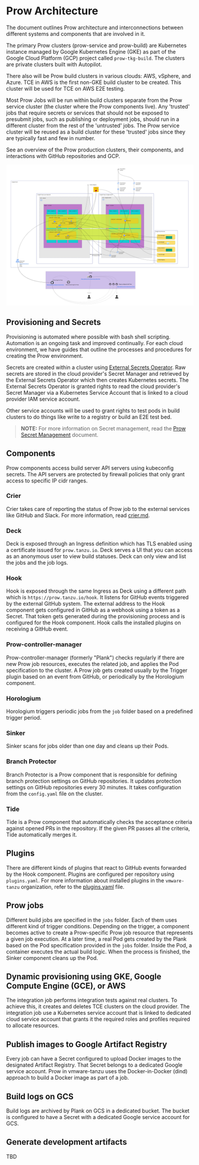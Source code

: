 # Prow Architecture

The document outlines Prow architecture and interconnections between different systems and components that are involved in it.

The primary Prow clusters (prow-service and prow-build) are Kubernetes instance managed by Google Kubernetes Engine (GKE) as part of the Google Cloud Platform (GCP) project called `prow-tkg-build`.  The clusters are private clusters built with Autopilot.

There also will be Prow build clusters in various clouds: AWS, vSphere, and Azure.  TCE in AWS is the first non-GKE build cluster to be created.  This cluster will be used for TCE on AWS E2E testing.

Most Prow Jobs will be run within build clusters separate from the Prow service cluster (the cluster where the Prow components live). Any 'trusted' jobs that require secrets or services that should not be exposed to presubmit jobs, such as publishing or deployment jobs, should run in a different cluster from the rest of the 'untrusted' jobs. The Prow service cluster will be reused as a build cluster for these 'trusted' jobs since they are typically fast and few in number.

See an overview of the Prow production clusters, their components, and interactions with GitHub repositories and GCP.

![Prow architecture overview](./assets/prow-design.jpg)

## Provisioning and Secrets
Provisioning is automated where possible with bash shell scripting.  Automation is an ongoing task and improved continually.  For each cloud environment, we have guides that outline the processes and procedures for creating the Prow environment.

Secrets are created within a cluster using [External Secrets Operator](https://external-secrets.io/v0.5.7/).  Raw secrets are stored in the cloud provider's Secret Manager and retrieved by the External Secrets Operator which then creates Kubernetes secrets.  The External Secrets Operator is granted rights to read the cloud provider's Secret Manager via a Kubernetes Service Account that is linked to a cloud provider IAM service account.

Other service accounts will be used to grant rights to test pods in build clusters to do things like write to a registry or build an E2E test bed.

> **NOTE:** For more information on Secret management, read the [Prow Secret Management](./prow-secrets-management.md) document.

## Components
Prow components access build server API servers using kubeconfig secrets.  The API servers are protected by firewall policies that only grant access to specific IP cidr ranges.

### Crier
Crier takes care of reporting the status of Prow job to the external services like GitHub and Slack. For more information, read [crier.md](./crier.md).

### Deck
Deck is exposed through an Ingress definition which has TLS enabled using a certificate issued for `prow.tanzu.io`. Deck serves a UI that you can access as an anonymous user to view build statuses. Deck can only view and list the jobs and the job logs.

### Hook
Hook is exposed through the same Ingress as Deck using a different path which is `https://prow.tanzu.io/hook`. It listens for GitHub events triggered by the external GitHub system. The external address to the Hook component gets configured in GitHub as a webhook using a token as a Secret. That token gets generated during the provisioning process and is configured for the Hook component. Hook calls the installed plugins on receiving a GitHub event.

### Prow-controller-manager
Prow-controller-manager (formerly "Plank") checks regularly if there are new Prow job resources, executes the related job, and applies the Pod specification to the cluster. A Prow job gets created usually by the Trigger plugin based on an event from GitHub, or periodically by the Horologium component.

### Horologium
Horologium triggers periodic jobs from the `job` folder based on a predefined trigger period.

### Sinker
Sinker scans for jobs older than one day and cleans up their Pods.

### Branch Protector
Branch Protector is a Prow component that is responsible for defining branch protection settings on GitHub repositories. It updates protection settings on GitHub repositories every 30 minutes. It takes configuration from the `config.yaml` file on the cluster.

### Tide
Tide is a Prow component that automatically checks the acceptance criteria against opened PRs in the repository. If the given PR passes all the criteria, Tide automatically merges it.

## Plugins
There are different kinds of plugins that react to GitHub events forwarded by the Hook component. Plugins are configured per repository using `plugins.yaml`.
For more information about installed plugins in the `vmware-tanzu` organization, refer to the [plugins.yaml](../../prow/plugins.yaml) file.

## Prow jobs
Different build jobs are specified in the `jobs` folder. Each of them uses different kind of trigger conditions. Depending on the trigger, a component becomes active to create a Prow-specific Prow job resource that represents a given job execution. At a later time, a real Pod gets created by the Plank based on the Pod specification provided in the `jobs` folder. Inside the Pod, a container executes the actual build logic. When the process is finished, the Sinker component cleans up the Pod.

## Dynamic provisioning using GKE, Google Compute Engine (GCE), or AWS
The integration job performs integration tests against real clusters. To achieve this, it creates and deletes TCE clusters on the cloud provider. The integration job use a Kubernetes service account that is linked to dedicated cloud service account that grants it the required roles and profiles required to allocate resources.

## Publish images to Google Artifact Registry
Every job can have a Secret configured to upload Docker images to the designated Artifact Registry. That Secret belongs to a dedicated Google service account.
Prow in vmware-tanzu uses the Docker-in-Docker (dind) approach to build a Docker image as part of a job.

## Build logs on GCS
Build logs are archived by Plank on GCS in a dedicated bucket. The bucket is configured to have a Secret with a dedicated Google service account for GCS.

## Generate development artifacts
TBD
